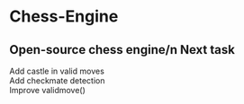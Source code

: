 # Chess-Engine
Open-source chess engine/n
Next task
----
Add castle in valid moves<br>
Add checkmate detection<br>
Improve validmove()<br>
